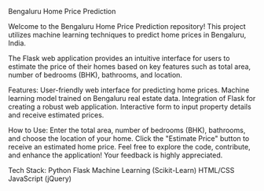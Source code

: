 Bengaluru Home Price Prediction

Welcome to the Bengaluru Home Price Prediction repository! 
This project utilizes machine learning techniques to predict home prices in Bengaluru, India. 

The Flask web application provides an intuitive interface for users to estimate the price of their homes based 
on key features such as total area, number of bedrooms (BHK), bathrooms, and location.

Features:
User-friendly web interface for predicting home prices. 
Machine learning model trained on Bengaluru real estate data. 
Integration of Flask for creating a robust web application. 
Interactive form to input property details and receive estimated prices. 

How to Use:
Enter the total area, number of bedrooms (BHK), bathrooms, and choose the location of your home. 
Click the "Estimate Price" button to receive an estimated home price. 
Feel free to explore the code, contribute, and enhance the application! Your feedback is highly appreciated.

Tech Stack:
Python Flask Machine Learning (Scikit-Learn) HTML/CSS JavaScript (jQuery)
